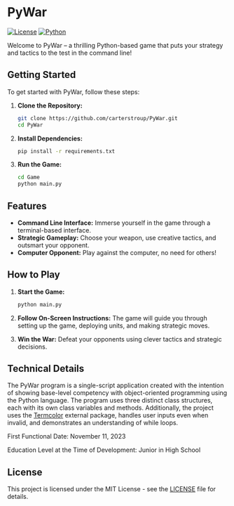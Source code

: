 # PyWar

[![License](https://img.shields.io/badge/license-MIT-blue.svg)](https://github.com/carterstroup/PyWar/blob/main/LICENSE.txt)
[![Python](https://img.shields.io/badge/python-3.8%2B-blue.svg)](https://www.python.org/downloads/)

Welcome to PyWar – a thrilling Python-based game that puts your strategy and tactics to the test in the command line!

## Getting Started

To get started with PyWar, follow these steps:

1. **Clone the Repository:**
    ```bash
    git clone https://github.com/carterstroup/PyWar.git
    cd PyWar
    ```

2. **Install Dependencies:**
    ```bash
    pip install -r requirements.txt
    ```

3. **Run the Game:**
    ```bash
    cd Game
    python main.py
    ```

## Features

- **Command Line Interface:** Immerse yourself in the game through a terminal-based interface.
- **Strategic Gameplay:** Choose your weapon, use creative tactics, and outsmart your opponent.
- **Computer Opponent:** Play against the computer, no need for others!

## How to Play

1. **Start the Game:**
    ```bash
    python main.py
    ```

2. **Follow On-Screen Instructions:**
    The game will guide you through setting up the game, deploying units, and making strategic moves.

3. **Win the War:**
    Defeat your opponents using clever tactics and strategic decisions.

## Technical Details

The PyWar program is a single-script application created with the intention of showing base-level competency with object-oriented programming using the Python language. The program uses three distinct class structures, each with its own class variables and methods. Additionally, the project uses the [Termcolor](https://pypi.org/project/termcolor/) external package, handles user inputs even when invalid, and demonstrates an understanding of while loops.

First Functional Date: November 11, 2023

Education Level at the Time of Development: Junior in High School

## License

This project is licensed under the MIT License - see the [LICENSE](https://github.com/carterstroup/PyWar/blob/main/LICENSE.txt) file for details.
